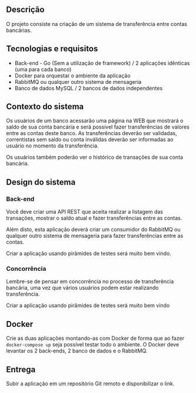 ## Descrição

O projeto consiste na criação de um sistema de transferência entre contas bancárias.

## Tecnologias e requisitos

* Back-end - Go (Sem a utilização de framework) / 2 aplicações idênticas (uma para cada banco)
* Docker para orquestar o ambiente da aplicação
* RabbitMQ ou qualquer outro sistema de mensageria
* Banco de dados MySQL / 2 bancos de dados independentes

## Contexto do sistema

Os usuários de um banco acessarão uma página na WEB que mostrará o saldo de sua conta bancária e será possível fazer
transferências de valores entre as contas deste banco. As transferências deverão ser validadas, correntistas sem saldo
ou conta inválidas deverão ser informadas ao usuário no momento da transferência.

Os usuários também poderão ver o histórico de transações de sua conta bancária.

## Design do sistema

### Back-end

Você deve criar uma API REST que aceita realizar a listagem das transações, mostrar o saldo atual e fazer transferências entre as contas.

Além disto, esta aplicação deverá criar um consumidor do RabbitMQ ou qualquer outro sistema de mensageria para fazer transferências entre as contas.

Criar a aplicação usando pirâmides de testes será muito bem vindo.

### Concorrência

Lembre-se de pensar em concorrência no processo de transferência bancária, uma vez que vários usuários podem estar realizando transferência.

Criar a aplicação usando pirâmides de testes será muito bem vindo

## Docker

Crie as duas aplicações montando-as com Docker de forma que ao fazer `docker-compose up` seja possível testar todo o ambiente. 
O Docker deve levantar os 2 back-ends, 2 banco de dados e o RabbitMQ.

## Entrega

Subir a aplicação em um repositório Git remoto e disponibilizar o link.

